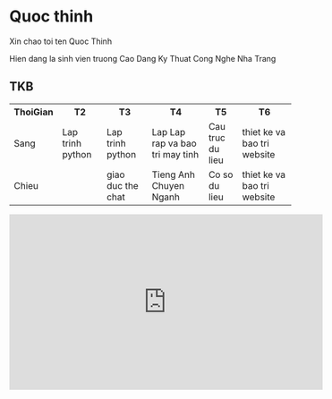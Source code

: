 <html>
<head>
<title>Quoc Thinh</title>
</head>
<body background = qt.jpg >

<h1>Quoc thinh</h1>
<p>Xin chao toi ten Quoc Thinh</p>
  <p>Hien dang la sinh vien truong Cao Dang Ky Thuat Cong Nghe Nha Trang</p>
  <h2>TKB</h2>
<table>
  <tr>
    <th>ThoiGian</th>
    <th>T2</th>
    <th>T3</th>
    <th>T4</th>
    <th>T5</th>
    <th>T6</th>
  </tr>
  <tr>
    <td>Sang</td>
    <td>Lap trinh python</td>
    <td>Lap trinh python</td>
    <td>Lap Lap rap va bao tri may tinh</td>
    <td>Cau truc du lieu</td>
    <td>thiet ke va bao tri website</td>
  </tr>
  <tr>
    <td>Chieu</td>
    <td></td>
    <td>giao duc the chat</td>
    <td>Tieng Anh Chuyen Nganh</td>
    <td>Co so du lieu</td>
    <td>thiet ke va bao tri website</td>
  </tr>
</table>    
<iframe src="https://www.facebook.com/plugins/video.php?height=314&href=https%3A%2F%2Fwww.facebook.com%2Ftatca.dm.1%2Fvideos%2F793543908037192%2F&show_text=false&width=560&t=0" width="560" height="314" style="border:none;overflow:hidden" scrolling="no" frameborder="0" allowfullscreen="true" allow="autoplay; clipboard-write; encrypted-media; picture-in-picture; web-share" allowFullScreen="true"></iframe>
</body>
</html>
